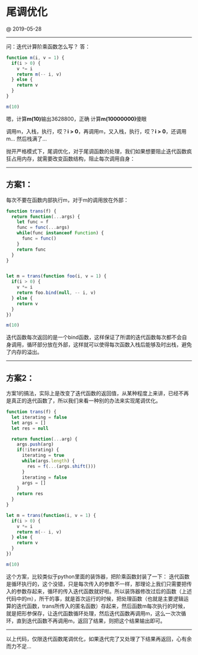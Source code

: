 # 尾调优化
@ 2019-05-28

---

问：迭代计算阶乘函数怎么写？
答：
```javascript
function m(i, v = 1) {
  if(i > 0) {
    v *= i
    return m(-- i, v)
  } else {
    return v
  }
}

m(10)
```
嗯，计算<b>m(10)</b>输出3628800，正确
计算<b>m(10000000)</b>傻眼

调用m，入栈，执行，哎？<b>i > 0</b>，再调用m，又入栈，执行，哎？<b>i > 0</b>，还调用m...
然后栈满了...

抛开严格模式下，尾调优化，对于尾调函数的处理，我们如果想要阻止迭代函数疯狂占用内存，就需要改变函数结构，阻止每次调用自身：

---

## 方案1：
每次不要在函数内部执行m，对于m的调用放在外部：
```javascript
function trans(f) {
  return function(...args) {
    let func = f
    func = func(...args)
    while(func instanceof Function) {
      func = func()
    }
    return func
  }
}


let m = trans(function foo(i, v = 1) {
  if(i > 0) {
    v *= i
    return foo.bind(null, -- i, v)
  } else {
    return v
  }
})

m(10)
```

迭代函数每次返回的是一个bind函数，这样保证了所谓的迭代函数每次都不会自身调用，循环部分放在外部，这样就可以使得每次函数入栈后能够及时出栈，避免了内存的溢出。

---

## 方案2：
方案1的搞法，实际上是改变了迭代函数的返回值，从某种程度上来讲，已经不再是真正的迭代函数了，所以我们来看一种别的办法来实现尾调优化。
```javascript
function trans(f) {
  let iterating = false
  let args = []
  let res = null

  return function(...arg) {
    args.push(arg)
    if(!iterating) {
      iterating = true
      while(args.length) {
        res = f(...(args.shift()))
      }
      iterating = false
      args = []
    }
    return res
  }
}

let m = trans(function(i, v = 1) {
  if(i > 0) {
    v *= i
    return m(-- i, v)
  } else {
    return v
  }
})

m(10)
```

这个方案，比较类似于python里面的装饰器，把阶乘函数封装了一下：
迭代函数是循环执行的，这个没错，只是每次传入的参数不一样，那理论上我们只需要把传入的参数存起来，循环的传入迭代函数就好啦。所以装饰器修改过后的函数（上述代码中的m），所干的事，就是首次运行的时候，把处理函数（也就是主要逻辑运算的迭代函数，trans所传入的匿名函数）存起来，然后函数m每次执行的时候，就是把形参保存，让迭代函数循环处理，然后迭代函数再调用m，这么一次次循环，直到迭代函数不再调用m，返回了结果，则把这个结果输出即可。

---

以上代码，仅限迭代函数尾调优化，如果迭代完了又处理了下结果再返回，心有余而力不足...
